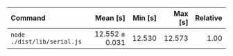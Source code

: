 | Command | Mean [s] | Min [s] | Max [s] | Relative |
|:---|---:|---:|---:|---:|
| `node ./dist/lib/serial.js` | 12.552 ± 0.031 | 12.530 | 12.573 | 1.00 |
